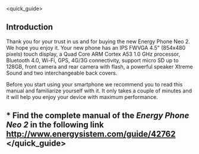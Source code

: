 <quick_guide>

## Introduction
Thank you for your trust in us and for buying the new Energy Phone Neo 2. We hope you enjoy it.
Your new phone has an IPS FWVGA 4.5" (854x480 pixels) touch display, a Quad Core ARM Cortex A53 1.0 GHz processor, Bluetooth 4.0, Wi-Fi, GPS, 4G/3G connectivity, support micro SD up to 128GB, front camera and rear camera with flash, a powerful speaker Xtreme Sound and two interchangeable back covers.

Before you start using your smartphone we recommend you to read this manual and familiarize yourself with it. It only takes a couple of minutes and it will help you enjoy your device with maximum performance.

## <unique> * Find the complete manual of the *Energy Phone Neo 2* in the following link  http://www.energysistem.com/guide/42762 </unique> </quick_guide>



